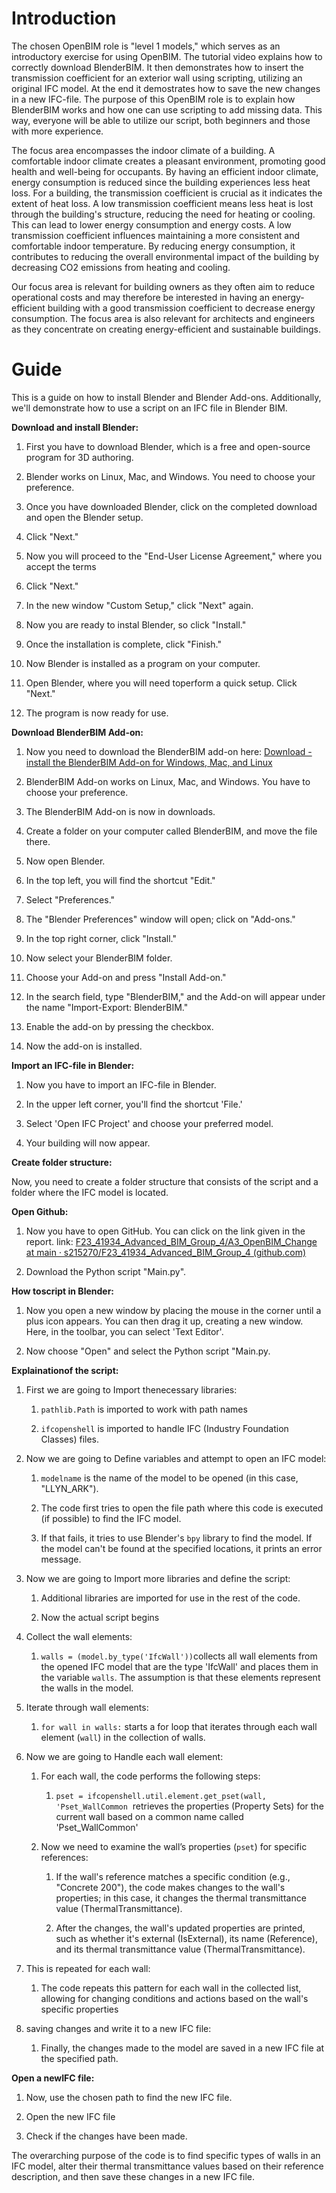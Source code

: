 
# **Introduction**

The chosen OpenBIM role is "level 1 models," which serves as an introductory
exercise for using OpenBIM. The tutorial video explains how to correctly
download BlenderBIM. It then demonstrates how to insert the transmission
coefficient for an exterior wall using scripting, utilizing an original IFC
model. At the end it demostrates how to save the new changes in a new IFC-file.
The purpose of this OpenBIM role is to explain how BlenderBIM works and how one
can use scripting to add missing data. This way, everyone will be able to
utilize our script, both beginners and those with more experience.

The focus area encompasses the indoor climate of a building. A comfortable indoor climate creates a pleasant environment, promoting good health and well-being for
occupants. By having an efficient indoor climate, energy consumption is reduced
since the building experiences less heat loss. For a building, the transmission
coefficient is crucial as it indicates the extent of heat loss. A low transmission coefficient means less heat is lost through the building's structure, reducing the need for heating or cooling. This can lead to lower energy consumption and energy costs. A low transmission coefficient influences maintaining a more consistent and comfortable indoor temperature. By reducing energy consumption, it contributes to reducing the overall environmental impact of the building by decreasing CO2 emissions from heating and cooling.

Our focus area is relevant for building owners as they often aim to reduce operational costs and may therefore be interested in having an energy-efficient building with a good transmission coefficient to decrease energy consumption. The focus area is also relevant for architects and engineers as they concentrate on creating energy-efficient and sustainable buildings.

# **Guide**

This is a guide on how to install Blender and Blender Add-ons. Additionally, we'll demonstrate how to use a script on an IFC file in Blender BIM.

**Download and install Blender:**

1. First you have to download Blender, which is a free and open-source program for 3D authoring.

2. Blender works on Linux, Mac, and Windows. You need to choose your preference.

3. Once you have downloaded Blender, click on the completed download and open the Blender setup.

4. Click "Next."

5. Now you will proceed to the "End-User License Agreement," where you accept the terms

6. Click "Next."

7. In the new window "Custom Setup," click "Next" again.

8. Now you are ready to instal Blender, so click "Install."

9. Once the installation is complete, click "Finish."

10. Now Blender is installed as a program on your computer.

11. Open Blender, where you will need toperform a quick setup. Click "Next."

12. The program is now ready for use.



**Download
BlenderBIM Add-on:**

1. Now you need to download the
   BlenderBIM add-on here: [Download - install the BlenderBIM Add-on for Windows, Mac, and Linux](https://blenderbim.org/download.html)

2. BlenderBIM Add-on works on Linux, Mac, and Windows. You have to choose your preference.

3. The BlenderBIM Add-on is now in downloads.

4. Create a folder on your computer called BlenderBIM, and move the file there.

5. Now open Blender.

6. In the top left, you will find the shortcut "Edit."

7. Select "Preferences."

8. The "Blender Preferences" window will open; click on "Add-ons."

9. In the top right corner, click "Install."

10. Now select your BlenderBIM folder.

11. Choose your Add-on and press "Install Add-on."

12. In the search field, type "BlenderBIM," and the Add-on will appear under the name "Import-Export: BlenderBIM."

13. Enable the add-on by pressing the checkbox.

14. Now the add-on is installed.



**Import an IFC-file in Blender:**

1. Now you have to import an IFC-file in Blender.

2. In the upper left corner, you'll find the shortcut 'File.'

3. Select 'Open IFC Project' and choose your preferred model.

4. Your building will now appear.
   
   

**Create folder structure:**

Now, you need to create a folder structure that consists of the script and a folder where the IFC model is located. 



**Open Github:**

1. Now you have to open GitHub. You can click on the link given in the report. link: [F23_41934_Advanced_BIM_Group_4/A3_OpenBIM_Change at
   main · s215270/F23_41934_Advanced_BIM_Group_4 (github.com)](https://github.com/s215270/F23_41934_Advanced_BIM_Group_4/tree/main/A3_OpenBIM_Change)

2. Download the Python script "Main.py".
   
   

**How toscript in Blender:**

1. Now you open a new window by placing the mouse in the corner until a plus icon appears. You can then drag it up, creating a new window. Here, in the toolbar, you can select 'Text Editor'.

2. Now choose "Open" and select the Python script "Main.py.



**Explainationof the script:**

1. First we are going to Import thenecessary libraries:
   
   1. `pathlib.Path` is imported to work
      with path names
   
   2. `ifcopenshell` is imported to handle
      IFC (Industry Foundation Classes) files.

2. Now we are going to Define variables and attempt to open an IFC model:
   
   1. `modelname` is the name of the model to be opened (in this case, "LLYN_ARK").
   
   2. The code first tries to open the file path where this code is executed (if possible) to find the IFC model.
   
   3. If that fails, it tries to use
      Blender's `bpy` library to find the model. If the model can't be found at the
      specified locations, it prints an error message.

3. Now we are going to Import more libraries and define the script:
   
   1. Additional libraries are imported for use in the rest of the code.
   
   2. Now the actual script begins

4. Collect the wall elements:
   
   1. `walls = (model.by_type('IfcWall'))`collects all wall elements from the opened IFC model that are the type 'IfcWall' and places them in the variable `walls`. The assumption is that these elements represent the walls in the model.

5. Iterate through wall elements:
   
   1. `for wall in walls:` starts a for loop that iterates through each wall element (`wall`) in the collection of walls.

6. Now we are going to Handle each wall element:
   
   1. For each wall, the code performs the following steps:
      
      1. `pset = ifcopenshell.util.element.get_pset(wall, 'Pset_WallCommon`  retrieves the properties (Property Sets) for the current wall based on a common name called 'Pset_WallCommon'
   
   2. Now we need to examine the wall’s
      properties (`pset`) for specific references:
      
      1. If the wall's reference matches a specific condition (e.g., "Concrete 200"), the code makes changes to the wall's properties; in this case, it changes the thermal transmittance value (ThermalTransmittance).
      
      2. After the changes, the wall's updated properties are printed, such as whether it's external (IsExternal), its name (Reference), and its thermal transmittance value (ThermalTransmittance).

7. This is repeated for each wall:
   
   1. The code repeats this pattern for each wall in the collected list, allowing for changing conditions and actions based on the wall's specific properties

8. saving changes and write it to a new IFC file:
   
   1. Finally, the changes made to the
      model are saved in a new IFC file at the specified path.
      
      

**Open a newIFC file:**

1. Now, use the chosen path to find the new IFC file.

2. Open the new IFC file

3. Check if the changes have been made.



The overarching purpose of the code is to find specific types of walls in an IFC model, alter their thermal transmittance values based on their reference description, and then save these changes in a new IFC file.
